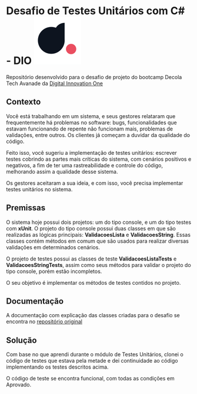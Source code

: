 # Desafio de Testes Unitários com C# - DIO ![iconeDIO](Imagens/dioicon.png)
Repositório desenvolvido para o desafio de projeto do bootcamp Decola Tech Avanade da [Digital Innovation One](https://www.dio.me)

## Contexto
Você está trabalhando em um sistema, e seus gestores relataram que frequentemente há problemas no software: bugs, funcionalidades que estavam funcionando de repente não funcionam mais, problemas de validações, entre outros. Os clientes já começam a duvidar da qualidade do código.

Feito isso, você sugeriu a implementação de testes unitários: escrever testes cobrindo as partes mais críticas do sistema, com cenários positivos e negativos, a fim de ter uma rastreabilidade e controle do código, melhorando assim a qualidade desse sistema.

Os gestores aceitaram a sua ideia, e com isso, você precisa implementar testes unitários no sistema.

## Premissas
O sistema hoje possui dois projetos: um do tipo console, e um do tipo testes com **xUnit**. O projeto do tipo console possui duas classes em que são realizadas as lógicas principais: **ValidacoesLista** e **ValidacoesString**. Essas classes contém métodos em comum que são usados para realizar diversas validações em determinados cenários.

O projeto de testes possui as classes de teste **ValidacoesListaTests** e **ValidacoesStringTests**, assim como seus métodos para validar o projeto do tipo console, porém estão incompletos. 

O seu objetivo é implementar os métodos de testes contidos no projeto.

## Documentação

A documentação com explicação das classes criadas para o desafio se encontra no [repositório original](https://github.com/digitalinnovationone/trilha-net-testes-unitarios-desafio)

## Solução

Com base no que aprendi durante o módulo de Testes Unitários, clonei o código de testes que estava pela metade e dei continuidade ao código implementando os testes descritos acima.

O código de teste se encontra funcional, com todas as condições em Aprovado.